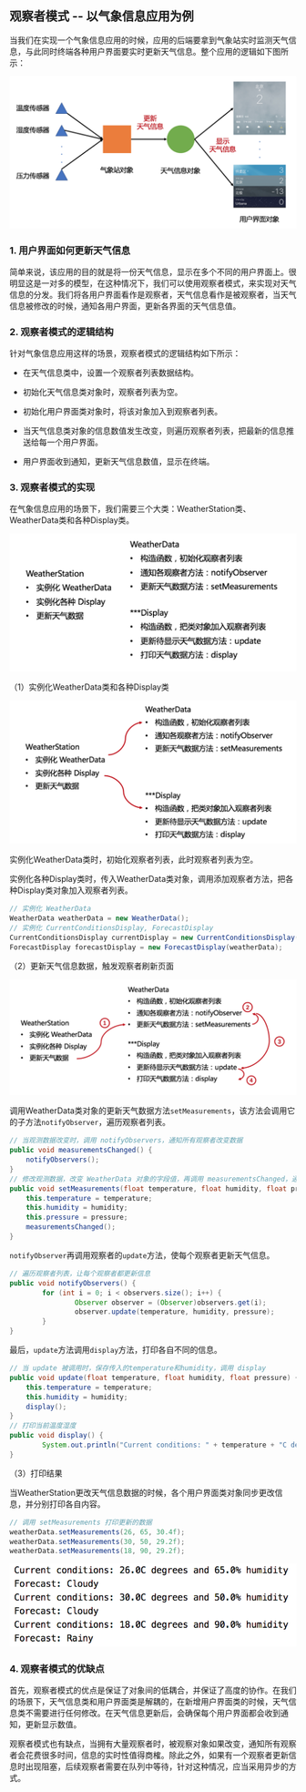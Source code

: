 ## 观察者模式 -- 以气象信息应用为例

当我们在实现一个气象信息应用的时候，应用的后端要拿到气象站实时监测天气信息，与此同时终端各种用户界面要实时更新天气信息。整个应用的逻辑如下图所示：

![WeatherApp](https://github.com/zhanghb97/ObserverPattern/raw/master/images-folder/WeatherApp.png)

### 1. 用户界面如何更新天气信息

简单来说，该应用的目的就是将一份天气信息，显示在多个不同的用户界面上。很明显这是一对多的模型，在这种情况下，我们可以使用观察者模式，来实现对天气信息的分发。我们将各用户界面看作是观察者，天气信息看作是被观察者，当天气信息被修改的时候，通知各用户界面，更新各界面的天气信息值。

### 2. 观察者模式的逻辑结构

针对气象信息应用这样的场景，观察者模式的逻辑结构如下所示：

- 在天气信息类中，设置一个观察者列表数据结构。
- 初始化天气信息类对象时，观察者列表为空。
- 初始化用户界面类对象时，将该对象加入到观察者列表。
- 当天气信息类对象的信息数值发生改变，则遍历观察者列表，把最新的信息推送给每一个用户界面。

- 用户界面收到通知，更新天气信息数值，显示在终端。

### 3. 观察者模式的实现

在气象信息应用的场景下，我们需要三个大类：WeatherStation类、WeatherData类和各种Display类。

![DataStracture](https://github.com/zhanghb97/ObserverPattern/raw/master/images-folder/DataStracture.png)

（1）实例化WeatherData类和各种Display类

![Initialize](https://github.com/zhanghb97/ObserverPattern/raw/master/images-folder/Initialize.png)

实例化WeatherData类时，初始化观察者列表，此时观察者列表为空。

实例化各种Display类时，传入WeatherData类对象，调用添加观察者方法，把各种Display类对象加入观察者列表。

```java
// 实例化 WeatherData
WeatherData weatherData = new WeatherData();
// 实例化 CurrentConditionsDisplay, ForecastDisplay
CurrentConditionsDisplay currentDisplay = new CurrentConditionsDisplay(weatherData);
ForecastDisplay forecastDisplay = new ForecastDisplay(weatherData);
```

（2）更新天气信息数据，触发观察者刷新页面

![Display](https://github.com/zhanghb97/ObserverPattern/raw/master/images-folder/Display.png)

调用WeatherData类对象的更新天气数据方法`setMeasurements`，该方法会调用它的子方法`notifyObserver`，遍历观察者列表。

```java
// 当观测数据改变时，调用 notifyObservers，通知所有观察者改变数据
public void measurementsChanged() {
    notifyObservers();
}
// 修改观测数据，改变 WeatherData 对象的字段值，再调用 measurementsChanged，通知所有观察者
public void setMeasurements(float temperature, float humidity, float pressure) {
    this.temperature = temperature;
    this.humidity = humidity;
    this.pressure = pressure;
    measurementsChanged();
}
```

`notifyObserver`再调用观察者的`update`方法，使每个观察者更新天气信息。

```java
// 遍历观察者列表，让每个观察者都更新信息
public void notifyObservers() {
		for (int i = 0; i < observers.size(); i++) {
				Observer observer = (Observer)observers.get(i);
				observer.update(temperature, humidity, pressure);
		}
}
```

最后，`update`方法调用`display`方法，打印各自不同的信息。

```java
// 当 update 被调用时，保存传入的temperature和humidity，调用 display
public void update(float temperature, float humidity, float pressure) {
    this.temperature = temperature;
    this.humidity = humidity;
    display();
}
// 打印当前温度湿度
public void display() {
		System.out.println("Current conditions: " + temperature + "C degrees and " + humidity + "% humidity");
}
```

（3）打印结果

当WeatherStation更改天气信息数据的时候，各个用户界面类对象同步更改信息，并分别打印各自内容。

```java
// 调用 setMeasurements 打印更新的数据
weatherData.setMeasurements(26, 65, 30.4f);
weatherData.setMeasurements(30, 50, 29.2f);
weatherData.setMeasurements(18, 90, 29.2f);
```

![Result](https://github.com/zhanghb97/ObserverPattern/raw/master/images-folder/Result.png)

### 4. 观察者模式的优缺点

首先，观察者模式的优点是保证了对象间的低耦合，并保证了高度的协作。在我们的场景下，天气信息类和用户界面类是解耦的，在新增用户界面类的时候，天气信息类不需要进行任何修改。在天气信息更新后，会确保每个用户界面都会收到通知，更新显示数值。

观察者模式也有缺点，当拥有大量观察者时，被观察对象如果改变，通知所有观察者会花费很多时间，信息的实时性值得商榷。除此之外，如果有一个观察者更新信息时出现阻塞，后续观察者需要在队列中等待，针对这种情况，应当采用异步的方式。